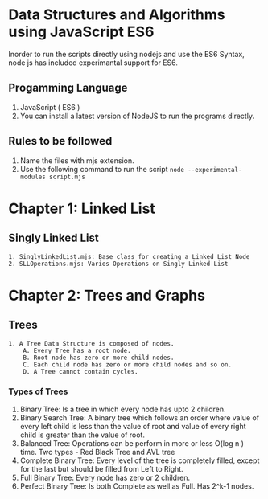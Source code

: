 # Data Structures and Algorithms using JavaScript ES6

Inorder to run the scripts directly using nodejs and use the ES6 Syntax, node js has included experimantal support for ES6.

## Progamming Language
1. JavaScript ( ES6 )
2. You can install a latest version of NodeJS to run the programs directly.

## Rules to be followed
1. Name the files with mjs extension.
2. Use the following command to run the script
    `node --experimental-modules script.mjs`


# Chapter 1: Linked List

## Singly Linked List
    1. SinglyLinkedList.mjs: Base class for creating a Linked List Node
    2. SLLOperations.mjs: Varios Operations on Singly Linked List


# Chapter 2: Trees and Graphs

## Trees
    1. A Tree Data Structure is composed of nodes.
        A. Every Tree has a root node.
        B. Root node has zero or more child nodes.
        C. Each child node has zero or more child nodes and so on.
        D. A Tree cannot contain cycles.

### Types of Trees
1. Binary Tree: Is a tree in which every node has upto 2 children.
2. Binary Search Tree: A binary tree which follows an order where value of every left child is less than the value of root and value of every right child is greater than the value of root. 
3. Balanced Tree: Operations can be perform in more or less O(log n ) time. Two types  - Red Black Tree and AVL tree 
4. Complete Binary Tree: Every level of the tree is completely filled, except for the last but should be filled from Left to Right. 
5. Full Binary Tree: Every node has zero or 2 children.
6. Perfect Binary Tree: Is both Complete as well as Full. Has 2^k-1 nodes. 